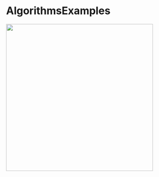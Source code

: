 # AlgorithmsExamples

<img src="https://storage.googleapis.com/fns-blog/public/frontend/assets/images/document/Algorithms/Graf/BFS/graph.png" width="400" height="400">
